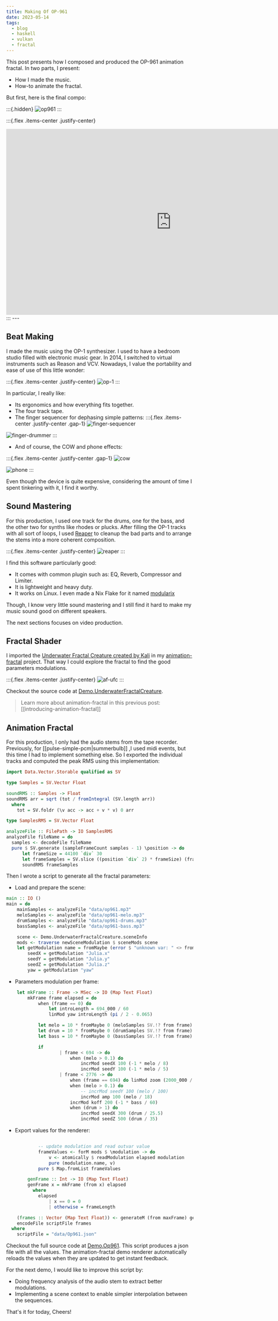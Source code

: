 ```yaml
---
title: Making Of OP-961
date: 2023-05-14
tags:
  - blog
  - haskell
  - vulkan
  - fractal
---
```


This post presents how I composed and produced the OP-961 animation fractal.
In two parts, I present:

- How I made the music.
- How-to animate the fractal.

But first, here is the final compo:

:::{.hidden}
![op961](../static/op961.png)
:::

:::{.flex .items-center .justify-center}
<iframe width="888" height="500" src="https://www.youtube.com/embed/kVU5FsyzA1I" title="YouTube video player" frameborder="0" allow="accelerometer; autoplay; clipboard-write; encrypted-media; gyroscope; picture-in-picture" allowfullscreen></iframe>
:::
---

## Beat Making

I made the music using the OP-1 synthesizer. I used to have a bedroom studio filled with electronic music gear. In 2014, I switched to virtual instruments such as Reason and VCV. Nowadays, I value the portability and ease of use of this little wonder:

:::{.flex .items-center .justify-center}
![op-1](../static/op1.png)
:::

In particular, I really like:

- Its ergonomics and how everything fits together.
- The four track tape.
- The finger sequencer for dephasing simple patterns:
:::{.flex .items-center .justify-center .gap-1}
![finger-sequencer](../static/op1-finger-sequencer.png)

![finger-drummer](../static/op1-drummer.png)
:::
- And of course, the COW and phone effects:

:::{.flex .items-center .justify-center .gap-1}
![cow](../static/op1-cow.png)

![phone](../static/op1-phone.png)
:::

Even though the device is quite expensive, considering the amount of time I spent tinkering with it, I find it worthy.

## Sound Mastering

For this production, I used one track for the drums, one for the bass, and the other two for synths like rhodes or plucks.
After filling the OP-1 tracks with all sort of loops, I used [Reaper][reaper] to cleanup the bad parts and to arrange the stems into a more coherent composition.

:::{.flex .items-center .justify-center}
![reaper](../static/reaper.png)
:::

I find this software particularly good:

- It comes with common plugin such as: EQ, Reverb, Compressor and Limiter.
- It is lightweight and heavy duty.
- It works on Linux. I even made a Nix Flake for it named [modularix][modularix]

Though, I know very little sound mastering and I still find it hard to make my music sound good on different speakers.

The next sections focuses on video production.

## Fractal Shader

I imported the [Underwater Fractal Creature created by Kali][shadertoy-ufc] in my [animation-fractal][af] project. That way I could explore the fractal to find the good parameters modulations.

:::{.flex .items-center .justify-center}
![af-ufc](../static/af-ufc.png)
:::

Checkout the source code at [Demo.UnderwaterFractalCreature](https://gitlab.com/TristanCacqueray/animation-fractal/-/blob/main/src/Demo/UnderwaterFractalCreature.hs).

> Learn more about animation-fractal in this previous post: [[introducing-animation-fractal]]

## Animation Fractal

For this production, I only had the audio stems from the tape recorder. Previously, for [[pulse-simple-pcm|summerbulb]] ,I used midi events, but this time I had to implement something else. So I exported the individual tracks and computed the peak RMS using this implementation:

```haskell
import Data.Vector.Storable qualified as SV

type Samples = SV.Vector Float

soundRMS :: Samples -> Float
soundRMS arr = sqrt (tot / fromIntegral (SV.length arr))
  where
    tot = SV.foldr (\v acc -> acc + v * v) 0 arr

type SamplesRMS = SV.Vector Float

analyzeFile :: FilePath -> IO SamplesRMS
analyzeFile fileName = do
  samples <- decodeFile fileName
  pure $ SV.generate (sampleFrameCount samples - 1) \position -> do
      let frameSize = 44100 `div` 30
      let frameSamples = SV.slice ((position `div` 2) * frameSize) (frameSize) samples
      soundRMS frameSamples
```

Then I wrote a script to generate all the fractal parameters:

- Load and prepare the scene:
```haskell
main :: IO ()
main = do
    mainSamples <- analyzeFile "data/op961.mp3"
    meloSamples <- analyzeFile "data/op961-melo.mp3"
    drumSamples <- analyzeFile "data/op961-drums.mp3"
    bassSamples <- analyzeFile "data/op961-bass.mp3"

    scene <- Demo.UnderwaterFractalCreature.sceneInfo
    mods <- traverse newSceneModulation $ sceneMods scene
    let getModulation name = fromMaybe (error $ "unknown var: " <> from name) $ lookupModulation name mods
        seedX = getModulation "Julia.x"
        seedY = getModulation "Julia.y"
        seedZ = getModulation "Julia.z"
        yaw = getModulation "yaw"
```

- Parameters modulation per frame:
```haskell
    let mkFrame :: Frame -> MSec -> IO (Map Text Float)
        mkFrame frame elapsed = do
            when (frame == 0) do
                let introLength = 694_000 / 60
                linMod yaw introLength (pi / 2 - 0.065)

            let melo = 10 * fromMaybe 0 (meloSamples SV.!? from frame)
            let drum = 10 * fromMaybe 0 (drumSamples SV.!? from frame)
            let bass = 10 * fromMaybe 0 (bassSamples SV.!? from frame)

            if
                    | frame < 694 -> do
                        when (melo > 0.1) do
                            incrMod seedX 100 (-1 * melo / 8)
                            incrMod seedY 100 (-1 * melo / 5)
                    | frame < 2776 -> do
                        when (frame == 694) do linMod zoom (2000_000 / 60) 3.2
                        when (melo > 0.1) do
                            -- incrMod seedY 100 (melo / 100)
                            incrMod amp 100 (melo / 18)
                        incrMod koff 200 (-1 * bass / 60)
                        when (drum > 1) do
                            incrMod seedX 300 (drum / 25.5)
                            incrMod seedZ 500 (drum / 35)

```

- Export values for the renderer:
```haskell

            -- update modulation and read outvar value
            frameValues <- forM mods $ \modulation -> do
                v <- atomically $ readModulation elapsed modulation
                pure (modulation.name, v)
            pure $ Map.fromList frameValues

        genFrame :: Int -> IO (Map Text Float)
        genFrame x = mkFrame (from x) elapsed
          where
            elapsed
                | x == 0 = 0
                | otherwise = frameLength

    (frames :: Vector (Map Text Float)) <- generateM (from maxFrame) genFrame
    encodeFile scriptFile frames
  where
    scriptFile = "data/Op961.json"
```

Checkout the full source code at [Demo.Op961](https://gitlab.com/TristanCacqueray/animation-fractal/-/blob/main/src/Demo/Op961.hs).
This script produces a json file with all the values.
The animation-fractal demo renderer automatically reloads the values when they are updated to get instant feedback.

For the next demo, I would like to improve this script by:
- Doing frequency analysis of the audio stem to extract better modulations.
- Implementing a scene context to enable simpler interpolation between the sequences.

That's it for today,
Cheers!

[af]: https://gitlab.com/TristanCacqueray/animation-fractal
[op-1]: https://teenage.engineering/products/op-1/original/overview
[reaper]: https://reaper.fm
[modularix]: https://github.com/podenv/modularix
[shadertoy-ufc]: https://www.shadertoy.com/view/Mtf3Rr
